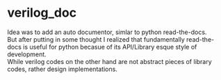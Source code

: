 # verilog_doc
Idea was to add an auto documentor, simlar to python read-the-docs.
<br>But after putting in some thought I realized that fundamentally read-the-docs is useful for python becasue of its API/Library esque style of development.
<br>While verilog codes on the other hand are not abstract pieces of library codes, rather design implementations.
